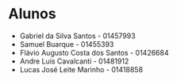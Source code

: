 # Alunos

* Gabriel da Silva Santos - 01457993
* Samuel Buarque - 01455393
* Flávio Augusto Costa dos Santos - 01426684
* Andre Luis Cavalcanti - 01481912
* Lucas José Leite Marinho - 01418858
